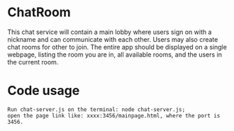 # ChatRoom
This chat service will contain a main lobby where users sign on with a nickname and can communicate with each other. Users may also create chat rooms for other to join. The entire app should be displayed on a single webpage, listing the room you are in, all available rooms, and the users in the current room.
# Code usage
	Run chat-server.js on the terminal: node chat-server.js;
	open the page link like: xxxx:3456/mainpage.html, where the port is 3456.
